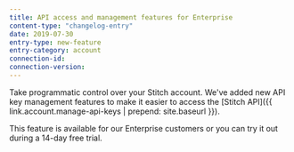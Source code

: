 ```yaml
---
title: API access and management features for Enterprise
content-type: "changelog-entry"
date: 2019-07-30
entry-type: new-feature
entry-category: account
connection-id: 
connection-version: 
---
```


Take programmatic control over your Stitch account. We've added new API key management features to make it easier to access the [Stitch API]({{ link.account.manage-api-keys | prepend: site.baseurl }}).

This feature is available for our Enterprise customers or you can try it out during a 14-day free trial.